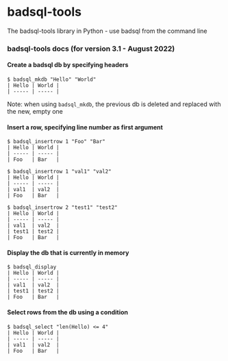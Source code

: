 # badsql-tools
The badsql-tools library in Python - use badsql from the command line

### badsql-tools docs (for version 3.1 - August 2022)

#### Create a badsql db by specifying headers

```
$ badsql_mkdb "Hello" "World"
| Hello | World |
| ----- | ----- |
```

Note: when using `badsql_mkdb`, the previous db is deleted and replaced with the new, empty one

#### Insert a row, specifying line number as first argument

```
$ badsql_insertrow 1 "Foo" "Bar"
| Hello | World |
| ----- | ----- |
| Foo   | Bar   |

$ badsql_insertrow 1 "val1" "val2"
| Hello | World |
| ----- | ----- |
| val1  | val2  |
| Foo   | Bar   |

$ badsql_insertrow 2 "test1" "test2"
| Hello | World |
| ----- | ----- |
| val1  | val2  |
| test1 | test2 |
| Foo   | Bar   |
```

#### Display the db that is currently in memory

```
$ badsql_display
| Hello | World |
| ----- | ----- |
| val1  | val2  |
| test1 | test2 |
| Foo   | Bar   |
```

#### Select rows from the db using a condition

```
$ badsql_select "len(Hello) <= 4"
| Hello | World |
| ----- | ----- |
| val1  | val2  |
| Foo   | Bar   |
```
